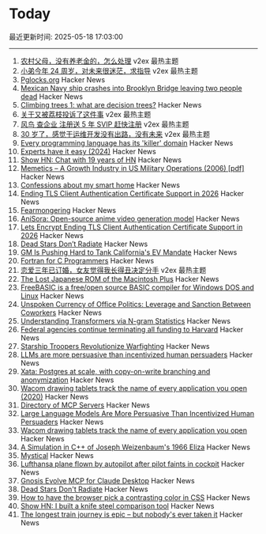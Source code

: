 # Today

最近更新时间: 2025-05-18 17:03:00

--- 
1. [农村父母，没有养老金的，怎么处理](https://www.v2ex.com/t/1132521) v2ex 最热主题
2. [小弟今年 24 周岁，对未来很迷茫，求指导](https://www.v2ex.com/t/1132513) v2ex 最热主题
3. [Pglocks.org](https://pglocks.org/) Hacker News
4. [Mexican Navy ship crashes into Brooklyn Bridge leaving two people dead](https://www.theguardian.com/us-news/2025/may/18/mexican-navy-ship-hits-brooklyn-bridge-during-promotional-tour) Hacker News
5. [Climbing trees 1: what are decision trees?](https://mathpn.com/posts/climbing-trees-1/) Hacker News
6. [关于又被荔枝投诉了这件事](https://www.v2ex.com/t/1132500) v2ex 最热主题
7. [风鸟 查企业 注册送 5 年 SVIP 赶快注册](https://www.v2ex.com/t/1132487) v2ex 最热主题
8. [30 岁了，感觉干运维开发没有出路，没有未来](https://www.v2ex.com/t/1132482) v2ex 最热主题
9. [Every programming language has its 'killer' domain](https://huijzer.xyz/posts/67) Hacker News
10. [Experts have it easy (2024)](https://boydkane.com/essays/experts) Hacker News
11. [Show HN: Chat with 19 years of HN](https://app.camelai.com/log-in?next=/hn/) Hacker News
12. [Memetics – A Growth Industry in US Military Operations (2006) [pdf]](https://apps.dtic.mil/sti/pdfs/ADA507172.pdf) Hacker News
13. [Confessions about my smart home](https://frenck.dev/confessions-about-my-smart-home/) Hacker News
14. [Ending TLS Client Authentication Certificate Support in 2026](https://letsencrypt.org/2025/05/14/ending-tls-client-authentication/) Hacker News
15. [Fearmongering](https://en.wikipedia.org/wiki/Fearmongering) Hacker News
16. [AniSora: Open-source anime video generation model](https://komiko.app/video/AniSora) Hacker News
17. [Lets Encrypt Ending TLS Client Authentication Certificate Support in 2026](https://letsencrypt.org/2025/05/14/ending-tls-client-authentication/) Hacker News
18. [Dead Stars Don’t Radiate](https://johncarlosbaez.wordpress.com/2025/05/17/dead-stars-dont-radiate-and-shrink/) Hacker News
19. [GM Is Pushing Hard to Tank California's EV Mandate](https://www.wsj.com/business/autos/california-ev-mandate-auto-industry-64708033) Hacker News
20. [Fortran for C Programmers](https://flang.llvm.org/docs/FortranForCProgrammers.html) Hacker News
21. [恋爱三年已订婚，女友觉得我长得丑决定分手](https://www.v2ex.com/t/1132490) v2ex 最热主题
22. [The Lost Japanese ROM of the Macintosh Plus](https://www.journaldulapin.com/2025/05/17/the-lost-japanese-rom-of-the-macintosh-plus-which-isnt-lost-anymore/) Hacker News
23. [FreeBASIC is a free/open source BASIC compiler for Windows DOS and Linux](https://freebasic.net/) Hacker News
24. [Unspoken Currency of Office Politics: Leverage and Sanction Between Coworkers](https://graphthinking.blogspot.com/2025/05/leverage-and-sanction-between-coworkers.html) Hacker News
25. [Understanding Transformers via N-gram Statistics](https://arxiv.org/abs/2407.12034) Hacker News
26. [Federal agencies continue terminating all funding to Harvard](https://arstechnica.com/science/2025/05/feds-continue-effort-to-defund-research-at-harvard/) Hacker News
27. [Starship Troopers Revolutionize Warfighting](https://perfectingequilibrium.substack.com/p/starship-troopers-revolutionize-warfighting) Hacker News
28. [LLMs are more persuasive than incentivized human persuaders](https://arxiv.org/abs/2505.09662) Hacker News
29. [Xata: Postgres at scale, with copy-on-write branching and anonymization](https://xata.io/blog/xata-postgres-with-data-branching-and-pii-anonymization) Hacker News
30. [Wacom drawing tablets track the name of every application you open (2020)](https://robertheaton.com/2020/02/05/wacom-drawing-tablets-track-name-of-every-application-you-open/) Hacker News
31. [Directory of MCP Servers](https://github.com/chatmcp/mcpso) Hacker News
32. [Large Language Models Are More Persuasive Than Incentivized Human Persuaders](https://arxiv.org/abs/2505.09662) Hacker News
33. [Wacom drawing tablets track the name of every application you open](https://robertheaton.com/2020/02/05/wacom-drawing-tablets-track-name-of-every-application-you-open/) Hacker News
34. [A Simulation in C++ of Joseph Weizenbaum's 1966 Eliza](https://github.com/anthay/ELIZA) Hacker News
35. [Mystical](https://suberic.net/~dmm/projects/mystical/README.html) Hacker News
36. [Lufthansa plane flown by autopilot after pilot faints in cockpit](https://www.scmp.com/news/world/europe/article/3310779/lufthansa-plane-flown-autopilot-after-pilot-faints-cockpit) Hacker News
37. [Gnosis Evolve MCP for Claude Desktop](https://github.com/kordless/gnosis-evolve/blob/main/README.md) Hacker News
38. [Dead Stars Don't Radiate](https://johncarlosbaez.wordpress.com/2025/05/17/dead-stars-dont-radiate-and-shrink/) Hacker News
39. [How to have the browser pick a contrasting color in CSS](https://webkit.org/blog/16929/contrast-color/) Hacker News
40. [Show HN: I built a knife steel comparison tool](https://new.knife.day/blog/knife-steel-comparisons/all) Hacker News
41. [The longest train journey is epic – but nobody's ever taken it](https://bigthink.com/strange-maps/portugal-to-singapore-train/) Hacker News
